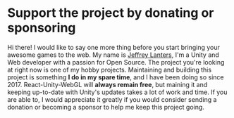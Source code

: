 # Support the project by donating or sponsoring

Hi there! I would like to say one more thing before you start bringing your awesome games to the web. My name is [Jeffrey Lanters](https://twitter.com/jeffreylanters), I'm a Unity and Web developer with a passion for Open Source. The project you're looking at right now is one of my hobby projects. Maintaining and building this project is something **I do in my spare time**, and I have been doing so since 2017. React-Unity-WebGL will **always remain free**, but maining it and keeping up-to-date with Unity's updates takes a lot of work and time. If you are able to, I would appreciate it greatly if you would consider sending a donation or becoming a sponsor to help me keep this project going.
